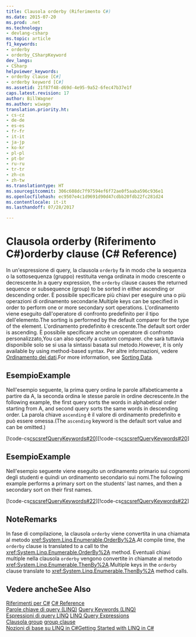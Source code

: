 ```yaml
---
title: Clausola orderby (Riferimento C#)
ms.date: 2015-07-20
ms.prod: .net
ms.technology:
- devlang-csharp
ms.topic: article
f1_keywords:
- orderby
- orderby_CSharpKeyword
dev_langs:
- CSharp
helpviewer_keywords:
- orderby clause [C#]
- orderby keyword [C#]
ms.assetid: 21f87f48-d69d-4e95-9a52-6fec47b37e1f
caps.latest.revision: 17
author: BillWagner
ms.author: wiwagn
translation.priority.ht:
- cs-cz
- de-de
- es-es
- fr-fr
- it-it
- ja-jp
- ko-kr
- pl-pl
- pt-br
- ru-ru
- tr-tr
- zh-cn
- zh-tw
ms.translationtype: HT
ms.sourcegitcommit: 306c608dc7f97594ef6f72ae0f5aaba596c936e1
ms.openlocfilehash: ec9507e4c1d9691d90d47cdbb20fdb22fc281d24
ms.contentlocale: it-it
ms.lasthandoff: 07/28/2017

---
```

# <a name="orderby-clause-c-reference"></a><span data-ttu-id="916bf-102">Clausola orderby (Riferimento C#)</span><span class="sxs-lookup"><span data-stu-id="916bf-102">orderby clause (C# Reference)</span></span>
<span data-ttu-id="916bf-103">In un'espressione di query, la clausola `orderby` fa in modo che la sequenza o la sottosequenza (gruppo) restituita venga ordinata in modo crescente o decrescente.</span><span class="sxs-lookup"><span data-stu-id="916bf-103">In a query expression, the `orderby` clause causes the returned sequence or subsequence (group) to be sorted in either ascending or descending order.</span></span> <span data-ttu-id="916bf-104">È possibile specificare più chiavi per eseguire una o più operazioni di ordinamento secondarie.</span><span class="sxs-lookup"><span data-stu-id="916bf-104">Multiple keys can be specified in order to perform one or more secondary sort operations.</span></span> <span data-ttu-id="916bf-105">L'ordinamento viene eseguito dall'operatore di confronto predefinito per il tipo dell'elemento.</span><span class="sxs-lookup"><span data-stu-id="916bf-105">The sorting is performed by the default comparer for the type of the element.</span></span> <span data-ttu-id="916bf-106">L'ordinamento predefinito è crescente.</span><span class="sxs-lookup"><span data-stu-id="916bf-106">The default sort order is ascending.</span></span> <span data-ttu-id="916bf-107">È possibile specificare anche un operatore di confronto personalizzato,</span><span class="sxs-lookup"><span data-stu-id="916bf-107">You can also specify a custom comparer.</span></span> <span data-ttu-id="916bf-108">che sarà tuttavia disponibile solo se si usa la sintassi basata sul metodo.</span><span class="sxs-lookup"><span data-stu-id="916bf-108">However, it is only available by using method-based syntax.</span></span> <span data-ttu-id="916bf-109">Per altre informazioni, vedere [Ordinamento dei dati](http://msdn.microsoft.com/library/6d76e2d7-b418-49b5-ac78-2bcd61169c48).</span><span class="sxs-lookup"><span data-stu-id="916bf-109">For more information, see [Sorting Data](http://msdn.microsoft.com/library/6d76e2d7-b418-49b5-ac78-2bcd61169c48).</span></span>  
  
## <a name="example"></a><span data-ttu-id="916bf-110">Esempio</span><span class="sxs-lookup"><span data-stu-id="916bf-110">Example</span></span>  
 <span data-ttu-id="916bf-111">Nell'esempio seguente, la prima query ordina le parole alfabeticamente a partire da A, la seconda ordina le stesse parole in ordine decrescente.</span><span class="sxs-lookup"><span data-stu-id="916bf-111">In the following example, the first query sorts the words in alphabetical order starting from A, and second query sorts the same words in descending order.</span></span> <span data-ttu-id="916bf-112">La parola chiave `ascending` è il valore di ordinamento predefinito e può essere omessa.</span><span class="sxs-lookup"><span data-stu-id="916bf-112">(The `ascending` keyword is the default sort value and can be omitted.)</span></span>  
  
 <span data-ttu-id="916bf-113">[!code-cs[cscsrefQueryKeywords#20](../../../csharp/language-reference/keywords/codesnippet/CSharp/orderby-clause_1.cs)]</span><span class="sxs-lookup"><span data-stu-id="916bf-113">[!code-cs[cscsrefQueryKeywords#20](../../../csharp/language-reference/keywords/codesnippet/CSharp/orderby-clause_1.cs)]</span></span>  
  
## <a name="example"></a><span data-ttu-id="916bf-114">Esempio</span><span class="sxs-lookup"><span data-stu-id="916bf-114">Example</span></span>  
 <span data-ttu-id="916bf-115">Nell'esempio seguente viene eseguito un ordinamento primario sui cognomi degli studenti e quindi un ordinamento secondario sui nomi.</span><span class="sxs-lookup"><span data-stu-id="916bf-115">The following example performs a primary sort on the students' last names, and then a secondary sort on their first names.</span></span>  
  
 <span data-ttu-id="916bf-116">[!code-cs[cscsrefQueryKeywords#22](../../../csharp/language-reference/keywords/codesnippet/CSharp/orderby-clause_2.cs)]</span><span class="sxs-lookup"><span data-stu-id="916bf-116">[!code-cs[cscsrefQueryKeywords#22](../../../csharp/language-reference/keywords/codesnippet/CSharp/orderby-clause_2.cs)]</span></span>  
  
## <a name="remarks"></a><span data-ttu-id="916bf-117">Note</span><span class="sxs-lookup"><span data-stu-id="916bf-117">Remarks</span></span>  
 <span data-ttu-id="916bf-118">In fase di compilazione, la clausola `orderby` viene convertita in una chiamata al metodo <xref:System.Linq.Enumerable.OrderBy%2A>.</span><span class="sxs-lookup"><span data-stu-id="916bf-118">At compile time, the `orderby` clause is translated to a call to the <xref:System.Linq.Enumerable.OrderBy%2A> method.</span></span> <span data-ttu-id="916bf-119">Eventuali chiavi multiple nella clausola `orderby` vengono convertite in chiamate al metodo <xref:System.Linq.Enumerable.ThenBy%2A>.</span><span class="sxs-lookup"><span data-stu-id="916bf-119">Multiple keys in the `orderby` clause translate to <xref:System.Linq.Enumerable.ThenBy%2A> method calls.</span></span>  
  
## <a name="see-also"></a><span data-ttu-id="916bf-120">Vedere anche</span><span class="sxs-lookup"><span data-stu-id="916bf-120">See Also</span></span>  
 <span data-ttu-id="916bf-121">[Riferimenti per C#](../../../csharp/language-reference/index.md) </span><span class="sxs-lookup"><span data-stu-id="916bf-121">[C# Reference](../../../csharp/language-reference/index.md) </span></span>  
 <span data-ttu-id="916bf-122">[Parole chiave di query (LINQ)](../../../csharp/language-reference/keywords/query-keywords.md) </span><span class="sxs-lookup"><span data-stu-id="916bf-122">[Query Keywords (LINQ)](../../../csharp/language-reference/keywords/query-keywords.md) </span></span>  
 <span data-ttu-id="916bf-123">[Espressioni di query LINQ](../../../csharp/programming-guide/linq-query-expressions/index.md) </span><span class="sxs-lookup"><span data-stu-id="916bf-123">[LINQ Query Expressions](../../../csharp/programming-guide/linq-query-expressions/index.md) </span></span>  
 <span data-ttu-id="916bf-124">[Clausola group](../../../csharp/language-reference/keywords/group-clause.md) </span><span class="sxs-lookup"><span data-stu-id="916bf-124">[group clause](../../../csharp/language-reference/keywords/group-clause.md) </span></span>  
 [<span data-ttu-id="916bf-125">Nozioni di base su LINQ in C#</span><span class="sxs-lookup"><span data-stu-id="916bf-125">Getting Started with LINQ in C#</span></span>](../../../csharp/programming-guide/concepts/linq/getting-started-with-linq.md)

